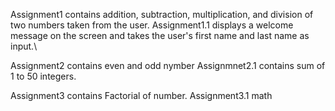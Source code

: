  Assignment1 contains addition, subtraction, multiplication, and division of two numbers taken from the user.
 Assignment1.1 displays a welcome message on the screen and takes the user's first name and last name as input.\

 Assignment2 contains even and odd nymber 
 Assignmnet2.1 contains sum of  1 to 50 integers.

Assignment3 contains Factorial of number.
Assignment3.1 math
